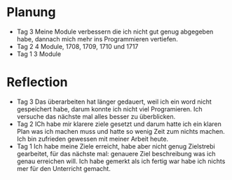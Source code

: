 # Planung 
- Tag 3 Meine Module verbessern die ich nicht gut genug abgegeben habe, dannach mich mehr ins Programmieren vertiefen.
- Tag 2 4 Module, 1708, 1709, 1710 und 1717
- Tag 1 3 Module
#  Reflection
- Tag 3 Das überarbeiten hat länger gedauert, weil ich ein word nicht gespeichert habe, darum konnte ich nicht viel Programieren. Ich versuche das nächste mal alles besser zu überblicken.
- Tag 2 ICh habe mir klarere ziele gesetzt und darum hatte ich ein klaren Plan was ich machen muss und hatte so wenig Zeit zum nichts machen. Ich bin zufrieden gewessen mit meiner Arbeit heute.
- Tag 1 Ich habe meine Ziele erreicht, habe aber nicht genug Zielstrebi gearbeitet, für das nächste mal: genauere Ziel beschreibung was ich genau erreichen will. Ich habe gemerkt als ich fertig war habe ich nichts mer für den Unterricht gemacht.
